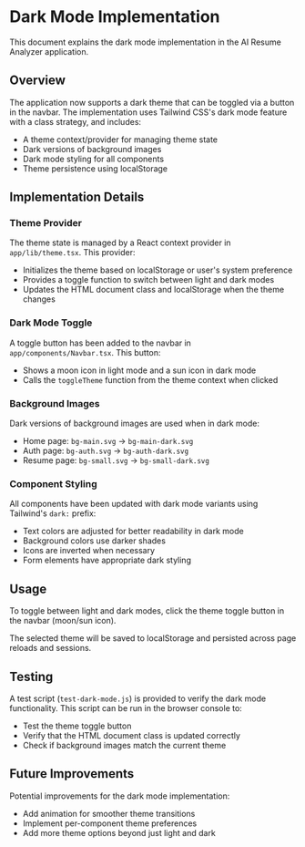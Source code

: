 # Dark Mode Implementation

This document explains the dark mode implementation in the AI Resume Analyzer application.

## Overview

The application now supports a dark theme that can be toggled via a button in the navbar. The implementation uses Tailwind CSS's dark mode feature with a class strategy, and includes:

- A theme context/provider for managing theme state
- Dark versions of background images
- Dark mode styling for all components
- Theme persistence using localStorage

## Implementation Details

### Theme Provider

The theme state is managed by a React context provider in `app/lib/theme.tsx`. This provider:

- Initializes the theme based on localStorage or user's system preference
- Provides a toggle function to switch between light and dark modes
- Updates the HTML document class and localStorage when the theme changes

### Dark Mode Toggle

A toggle button has been added to the navbar in `app/components/Navbar.tsx`. This button:

- Shows a moon icon in light mode and a sun icon in dark mode
- Calls the `toggleTheme` function from the theme context when clicked

### Background Images

Dark versions of background images are used when in dark mode:

- Home page: `bg-main.svg` → `bg-main-dark.svg`
- Auth page: `bg-auth.svg` → `bg-auth-dark.svg`
- Resume page: `bg-small.svg` → `bg-small-dark.svg`

### Component Styling

All components have been updated with dark mode variants using Tailwind's `dark:` prefix:

- Text colors are adjusted for better readability in dark mode
- Background colors use darker shades
- Icons are inverted when necessary
- Form elements have appropriate dark styling

## Usage

To toggle between light and dark modes, click the theme toggle button in the navbar (moon/sun icon).

The selected theme will be saved to localStorage and persisted across page reloads and sessions.

## Testing

A test script (`test-dark-mode.js`) is provided to verify the dark mode functionality. This script can be run in the browser console to:

- Test the theme toggle button
- Verify that the HTML document class is updated correctly
- Check if background images match the current theme

## Future Improvements

Potential improvements for the dark mode implementation:

- Add animation for smoother theme transitions
- Implement per-component theme preferences
- Add more theme options beyond just light and dark